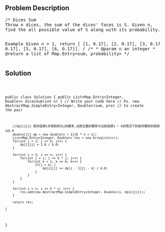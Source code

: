 <!--
<style>
  body { font-family: Arial, sans-serif; }
  .container { max-width: 200px; margin: 0 auto; padding: 10px; }
  .comment-block { background-color: #f9f9f9; padding: 10px; border-left: 5px solid #ccc; width: 200px; margin: 20px auto; overflow-wrap: break-word; white-space: pre-wrap; }
  .code-block { background-color: #f4f4f4; padding: 10px; border: 1px solid #ddd; width: 50%; margin: 20px auto; overflow-wrap: break-word; white-space: pre-wrap; }
</style>
-->

<div class='container'>
<h2>Problem Description</h2>
<div class='comment-block'>
<pre>
/* Dices Sum
Throw n dices, the sum of the dices' faces is S. Given n, 
find the all possible value of S along with its probability.

Example
Given n = 1, return [ [1, 0.17], [2, 0.17], [3, 0.17], [4, 0.17], [5, 0.17], [6, 0.17]].
*/
    /**
     * @param n an integer
     * @return a list of Map.Entry<sum, probability>
     */
</pre>
</div>

<h2>Solution</h2>
<div class='code-block'>
<pre><code class='language-java'>

public class Solution {
    public List<Map.Entry<Integer, Double>> dicesSum(int n) {
        // Write your code here
        // Ps. new AbstractMap.SimpleEntry<Integer, Double>(sum, pro)
        // to create the pair
        
        //dp[i][j] 保存投掷i次得到和为j的概率,当前位置的概率为当前投掷1 ~ 6的情况下的前序概率的和除以6.0
        double[][] dp = new double[n + 1][6 * n + 1];
        List<Map.Entry<Integer, Double>> res = new ArrayList<>();
        for(int j = 1; j <= 6; j++) {
            dp[1][j] = 1.0 / 6.0;
        }
        
        for(int i = 2; i <= n; i++) {
            for(int j = i; j <= 6 * i; j++) {
                for(int k = 1; k <= 6; k++) {
                    if(j > k) {
                        dp[i][j] += dp[i - 1][j - k] / 6.0;
                    }
                }
            }
        }
        
        for(int i = n; i <= 6 * n; i++) {
            res.add(new AbstractMap.SimpleEntry<Integer, Double>(i, dp[n][i]));
        }
        
        return res;
        
    }
}</code></pre>
</div>
</div>
